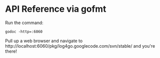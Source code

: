 # API Reference via gofmt #
Run the command:
```
godoc -http=:6060
```

Pull up a web browser and navigate to http://localhost:6060/pkg/log4go.googlecode.com/svn/stable/ and you're there!